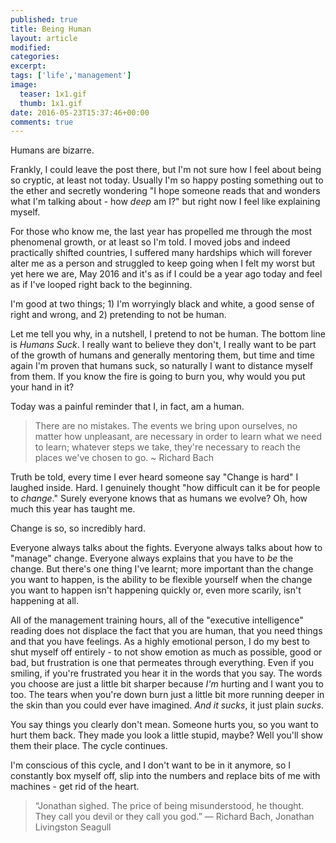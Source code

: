 ```yaml
---
published: true
title: Being Human
layout: article
modified:
categories:
excerpt:
tags: ['life','management']
image:
  teaser: 1x1.gif
  thumb: 1x1.gif
date: 2016-05-23T15:37:46+00:00
comments: true
---
```

Humans are bizarre.

Frankly, I could leave the post there, but I'm not sure how I feel about being so cryptic, at least not today. Usually I'm so happy posting something out to the ether and secretly wondering "I hope someone reads that and wonders what I'm talking about - how _deep_ am I?" but right now I feel like explaining myself.

For those who know me, the last year has propelled me through the most phenomenal growth, or at least so I'm told. I moved jobs and indeed practically shifted countries, I suffered many hardships which will forever alter me as a person and struggled to keep going when I felt my worst but yet here we are, May 2016 and it's as if I could be a year ago today and feel as if I've looped right back to the beginning.

I'm good at two things; 1) I'm worryingly black and white, a good sense of right and wrong, and 2) pretending to not be human.

Let me tell you why, in a nutshell, I pretend to not be human. The bottom line is *Humans Suck*. I really want to believe they don't, I really want to be part of the growth of humans and generally mentoring them, but time and time again I'm proven that humans suck, so naturally I want to distance myself from them. If you know the fire is going to burn you, why would you put your hand in it?

Today was a painful reminder that I, in fact, am a human.

> There are no mistakes. The events we bring upon ourselves, no matter how unpleasant, are necessary in order to learn what we need to learn; whatever steps we take, they're necessary to reach the places we've chosen to go. ~ Richard Bach

Truth be told, every time I ever heard someone say "Change is hard" I laughed inside. Hard. I genuinely thought "how difficult can it be for people to _change_." Surely everyone knows that as humans we evolve? Oh, how much this year has taught me.

Change is so, so incredibly hard.

Everyone always talks about the fights. Everyone always talks about how to "manage" change. Everyone always explains that you have to *be* the change. But there's one thing I've learnt; more important than the change you want to happen, is the ability to be flexible yourself when the change you want to happen isn't happening quickly or, even more scarily, isn't happening at all.

All of the management training hours, all of the "executive intelligence" reading does not displace the fact that you are human, that you need things and that you have feelings. As a highly emotional person, I do my best to shut myself off entirely - to not show emotion as much as possible, good or bad, but frustration is one that permeates through everything. Even if you smiling, if you're frustrated you hear it in the words that you say. The words you choose are just a little bit sharper because *I'm* hurting and I want you to too. The tears when you're down burn just a little bit more running deeper in the skin than you could ever have imagined. _And it sucks_, it just plain *sucks*.

You say things you clearly don't mean. Someone hurts you, so you want to hurt them back. They made you look a little stupid, maybe? Well you'll show them their place. The cycle continues.

I'm conscious of this cycle, and I don't want to be in it anymore, so I constantly box myself off, slip into the numbers and replace bits of me with machines - get rid of the heart.

> “Jonathan sighed. The price of being misunderstood, he thought. They call you devil or they call you god.” ― Richard Bach, Jonathan Livingston Seagull
